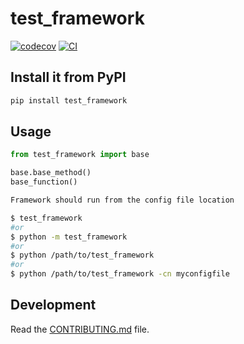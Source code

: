 
# test_framework

[![codecov](https://codecov.io/gh/arsany007/test_framework/branch/main/graph/badge.svg?token=test_framework_token_here)](https://codecov.io/gh/arsany007/test_framework)
[![CI](https://github.com/arsany007/test_framework/actions/workflows/main.yml/badge.svg)](https://github.com/arsany007/test_framework/actions/workflows/main.yml)


## Install it from PyPI

```bash
pip install test_framework
```

## Usage

```py
from test_framework import base

base.base_method()
base_function()
```

```bash
Framework should run from the config file location 

$ test_framework
#or
$ python -m test_framework
#or
$ python /path/to/test_framework
#or
$ python /path/to/test_framework -cn myconfigfile
```

## Development

Read the [CONTRIBUTING.md](CONTRIBUTING.md) file.
